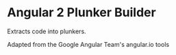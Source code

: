 # Angular 2 Plunker Builder

Extracts code into plunkers.

Adapted from the Google Angular Team's angular.io tools
